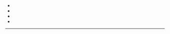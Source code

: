<h1 align="left"></h1>

<ul>
  <li><a href="#"></a></li>
  <li><a href="#"></a></li>
  <li><a href="#"></a></li>
  <li><a href="#"></a></li>
</ul>

<hr />

<h4 align="left"></h4>

<p align="left">
  &nbsp;&nbsp;&nbsp;&nbsp;&nbsp;
</p>